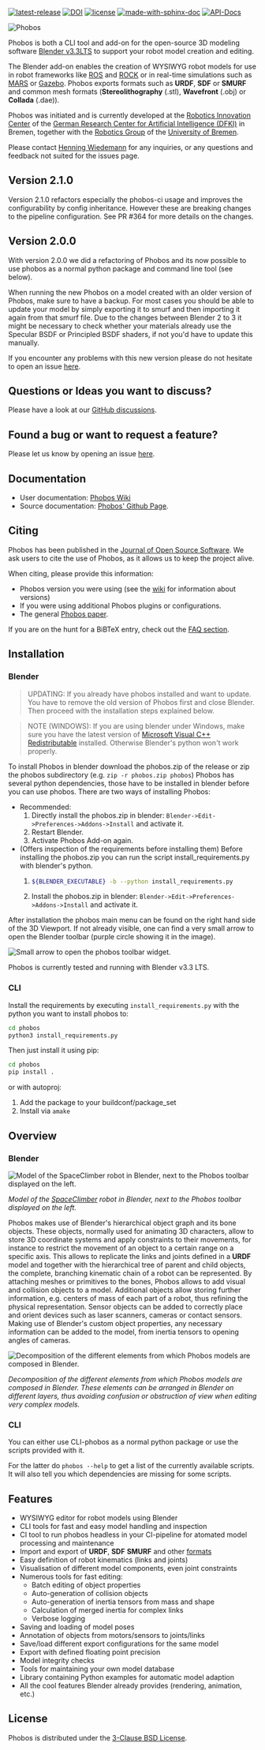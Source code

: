 [![latest-release](https://img.shields.io/github/tag/dfki-ric/phobos.svg?label=version&style=flat)](https://github.com/dfki-ric/phobos/releases)
[![DOI](https://joss.theoj.org/papers/10.21105/joss.01326/status.svg)](https://doi.org/10.21105/joss.01326)
[![license](https://img.shields.io/github/license/dfki-ric/phobos.svg?style=flat)](https://github.com/dfki-ric/phobos/blob/master/COPYING)
[![made-with-sphinx-doc](https://img.shields.io/badge/Made%20with-Sphinx-1f425f.svg)](https://www.sphinx-doc.org/)
[![API-Docs](https://github.com/dfki-ric/phobos/actions/workflows/gh-pages.yml/badge.svg)](http://dfki-ric.github.io/phobos)

![Phobos](https://github.com/dfki-ric/phobos/wiki/img/phobos_logo_small.png)

Phobos is both a CLI tool and add-on for the open-source 3D modeling software
[Blender v3.3LTS](https://www.blender.org/download/lts/3-3/) to support your robot model creation and editing.

The Blender add-on enables the creation of WYSIWYG robot
models for use in robot frameworks like [ROS](http://wiki.ros.org/) and
[ROCK](https://github.com/rock-core) or in real-time simulations such as
[MARS](https://github.com/rock-simulation/mars) or
[Gazebo](http://gazebosim.org/). Phobos exports formats such as **URDF**,
**SDF** or **SMURF** and common mesh formats (**Stereolithography** (.stl),
**Wavefront** (.obj) or **Collada** (.dae)).

Phobos was initiated and is currently developed at the [Robotics Innovation
Center](http://robotik.dfki-bremen.de/en/startpage.html) of the [German
Research Center for Artificial Intelligence (DFKI)](http://www.dfki.de) in
Bremen, together with the [Robotics
Group](http://www.informatik.uni-bremen.de/robotik/index_en.php) of the
[University of Bremen](http://www.uni-bremen.de/en.html).

Please contact [Henning Wiedemann](https://robotik.dfki-bremen.de/de/ueber-uns/mitarbeiter/hewi04.html)
for any inquiries, or any questions and feedback not suited for the issues
page.

## Version 2.1.0
Version 2.1.0 refactors especially the phobos-ci usage and improves the configurability by config inheritance. However these are breaking changes to the pipeline configuration. See PR #364 for more details on the changes.


## Version 2.0.0
With version 2.0.0 we did a refactoring of Phobos and its now possible to use phobos as a normal python package and command line tool (see below).

When running the new Phobos on a model created with an older version of Phobos, make sure to have a backup.
For most cases you should be able to update your model by simply exporting it to smurf and then importing it again from that smurf file.
Due to the changes between Blender 2 to 3 it might be necessary to check whether your materials already use the Specular BSDF or Principled BSDF shaders, if not you'd have to update this manually.

If you encounter any problems with this new version please do not hesitate to open an issue [here](https://github.com/dfki-ric/phobos/issues).

## Questions or Ideas you want to discuss?
Please have a look at our [GitHub discussions](https://github.com/dfki-ric/phobos/discussions).

## Found a bug or want to request a feature?
Please let us know by opening an issue [here](https://github.com/dfki-ric/phobos/issues).

## Documentation
- User documentation: [Phobos Wiki](https://github.com/dfki-ric/phobos/wiki)
- Source documentation: [Phobos' Github Page](http://dfki-ric.github.io/phobos).

## Citing

Phobos has been published in the [Journal of Open Source Software](https://doi.org/10.21105/joss.01326).
We ask users to cite the use of Phobos, as it allows us to keep the project alive.

When citing, please provide this information:

  - Phobos version you were using (see the [wiki](https://github.com/dfki-ric/phobos/wiki/Installation#versions-and-branching) for information about versions)
  - If you were using additional Phobos plugins or configurations.
  - The general [Phobos paper](https://doi.org/10.21105/joss.01326).

If you are on the hunt for a BiBTeX entry, check out the [FAQ section](https://github.com/dfki-ric/phobos/wiki/FAQ#how-do-i-cite-phobos).

## Installation

### Blender
>UPDATING: If you already have phobos installed and want to update.
> You have to remove the old version of Phobos first and close Blender.
> Then proceed with the installation steps explained below.

>NOTE (WINDOWS): If you are using blender under Windows, make sure you have the latest version of [Microsoft Visual C++ Redistributable](https://learn.microsoft.com/en-US/cpp/windows/latest-supported-vc-redist?view=msvc-170) installed.  Otherwise Blender's python won't work properly.

To install Phobos in blender download the phobos.zip of the release or zip the phobos subdirectory (e.g. `zip -r phobos.zip phobos`)
Phobos has several python dependencies, those have to be installed in blender before you can use phobos.
There are two ways of installing Phobos:

- Recommended:
  1. Directly install the phobos.zip in blender: `Blender->Edit->Preferences->Addons->Install` and activate it.
  2. Restart Blender.
  3. Activate Phobos Add-on again.
- (Offers inspection of the requirements before installing them) Before installing the phobos.zip you can run the script install_requirements.py with blender's python.
  1. ```bash
     ${BLENDER_EXECUTABLE} -b --python install_requirements.py
     ```
  2. Install the phobos.zip in blender: `Blender->Edit->Preferences->Addons->Install` and activate it.

After installation the phobos main menu can be found on the right hand side of the 3D Viewport.
If not already visible, one can find a very small arrow to open the Blender toolbar (purple circle showing it in the image).

![Small arrow to open the phobos toolbar widget.](https://github.com/dfki-ric/phobos/wiki/img/blender_phobos_menu_open.png)

Phobos is currently tested and running with Blender v3.3 LTS.

### CLI
Install the requirements by executing `install_requirements.py` with the python you want to install phobos to:
```bash
cd phobos
python3 install_requirements.py
```

Then just install it using pip:
```bash
cd phobos
pip install .
```
or with autoproj:
1) Add the package to your buildconf/package_set
2) Install via `amake`

## Overview

### Blender

![Model of the SpaceClimber robot in Blender, next to the Phobos toolbar
displayed on the
left.](https://github.com/dfki-ric/phobos/wiki/img/phobos_spaceclimber.png)

*Model of the
[SpaceClimber](http://robotik.dfki-bremen.de/en/research/projects/spaceclimber-1.html)
robot in Blender, next to the Phobos toolbar displayed on the left.*

Phobos makes use of Blender's hierarchical object graph and its bone objects.
These objects, normally used for animating 3D characters, allow to store 3D
coordinate systems and apply constraints to their movements, for instance to
restrict the movement of an object to a certain range on a specific axis. This
allows to replicate the links and joints defined in a **URDF** model and together
with the hierarchical tree of parent and child objects, the complete, branching
kinematic chain of a robot can be represented. By attaching meshes or
primitives to the bones, Phobos allows to add visual and collision objects to
a model. Additional objects allow storing further information, e.g. centers of
mass of each part of a robot, thus refining the physical representation. Sensor
objects can be added to correctly place and orient devices such as laser
scanners, cameras or contact sensors. Making use of Blender's custom object
properties, any necessary information can be added to the model, from inertia
tensors to opening angles of cameras.

![Decomposition of the different elements from which Phobos models are composed
in Blender.](https://github.com/dfki-ric/phobos/wiki/img/phobos_elements.png)

*Decomposition of the different elements from which Phobos models are composed
in Blender. These elements can be arranged in Blender on different layers, thus
avoiding confusion or obstruction of view when editing very complex models.*

### CLI

You can either use CLI-phobos as a normal python package or use the scripts provided with it.

For the latter do `phobos --help` to get a list of the currently available scripts.
It will also tell you which dependencies are missing for some scripts.

## Features

- WYSIWYG editor for robot models using Blender
- CLI tools for fast and easy model handling and inspection
- CI tool to run phobos headless in your CI-pipeline for atomated model processing and maintenance
- Import and export of **URDF**, **SDF** **SMURF** and other
  [formats](https://github.com/dfki-ric/phobos/wiki/Formats)
- Easy definition of robot kinematics (links and joints)
- Visualisation of different model components, even joint constraints
- Numerous tools for fast editing:
  - Batch editing of object properties
  - Auto-generation of collision objects
  - Auto-generation of inertia tensors from mass and shape
  - Calculation of merged inertia for complex links
  - Verbose logging
- Saving and loading of model poses
- Annotation of objects from motors/sensors to joints/links
- Save/load different export configurations for the same model
- Export with defined floating point precision
- Model integrity checks
- Tools for maintaining your own model database
- Library containing Python examples for automatic model adaption
- All the cool features Blender already provides (rendering, animation, etc.)

## License

Phobos is distributed under the [3-Clause BSD License](https://opensource.org/licenses/BSD-3-Clause).
